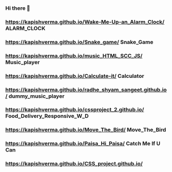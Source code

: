 ### Hi there 👋
### https://kapishverma.github.io/Wake-Me-Up-an_Alarm_Clock/ ALARM_CLOCK
### https://kapishverma.github.io/Snake_game/ Snake_Game 
### https://kapishverma.github.io/music_HTML_SCC_JS/  Music_player
### https://kapishverma.github.io/Calculate-it/ Calculator
### https://kapishverma.github.io/radhe_shyam_sangeet.github.io/  dummy_music_player
### https://kapishverma.github.io/cssproject_2.github.io/ Food_Delivery_Responsive_W_D
### https://kapishverma.github.io/Move_The_Bird/  Move_The_Bird
### https://kapishverma.github.io/Paisa_Hi_Paisa/  Catch Me If U Can
### https://kapishverma.github.io/CSS_project.github.io/

